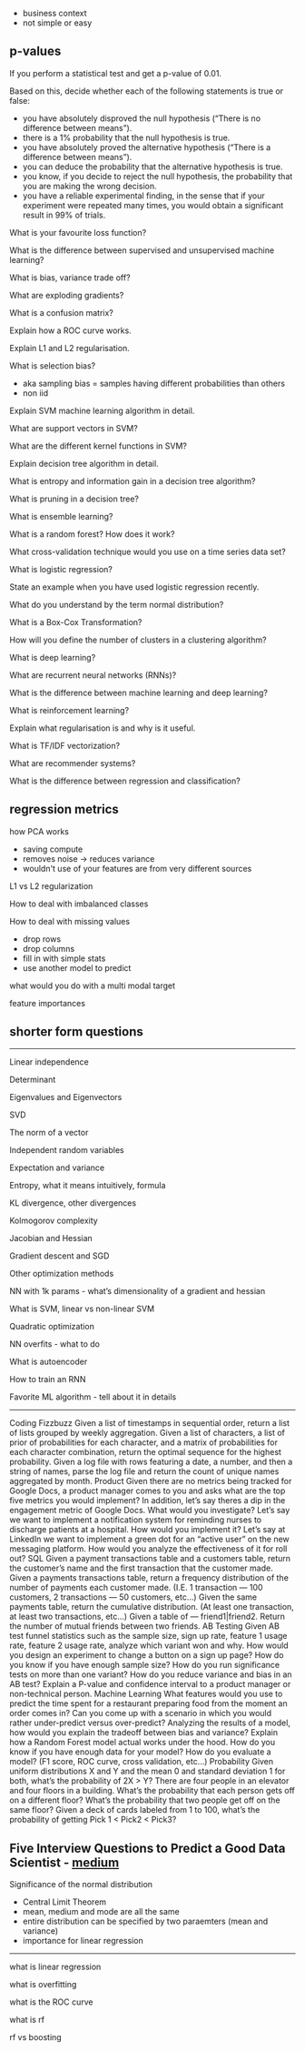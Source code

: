 - business context
- not simple or easy

## p-values

If you perform a statistical test and get a p-value of 0.01.

Based on this, decide whether each of the following statements is true or false: 

- you have absolutely disproved the null hypothesis (“There is no difference between means”). 
- there is a 1% probability that the null hypothesis is true. 
- you have absolutely proved the alternative hypothesis (“There is a difference between means”). 
- you can deduce the probability that the alternative hypothesis is true. 
- you know, if you decide to reject the null hypothesis, the probability that you are making the wrong decision. 
- you have a reliable experimental finding, in the sense that if your experiment were repeated many times, you would obtain a significant result in 99% of trials.

What is your favourite loss function?

What is the difference between supervised and unsupervised machine learning?

What is bias, variance trade off?

What are exploding gradients?

What is a confusion matrix?

Explain how a ROC curve works.

Explain L1 and L2 regularisation.

What is selection bias?
- aka sampling bias = samples having different probabilities than others
- non iid

Explain SVM machine learning algorithm in detail.

What are support vectors in SVM?

What are the different kernel functions in SVM?

Explain decision tree algorithm in detail.

What is entropy and information gain in a decision tree algorithm?

What is pruning in a decision tree?

What is ensemble learning?

What is a random forest? How does it work?

What cross-validation technique would you use on a time series data set?

What is logistic regression? 

State an example when you have used logistic regression recently.

What do you understand by the term normal distribution?

What is a Box-Cox Transformation?

How will you define the number of clusters in a clustering algorithm?

What is deep learning?

What are recurrent neural networks (RNNs)?

What is the difference between machine learning and deep learning?

What is reinforcement learning?

Explain what regularisation is and why is it useful.

What is TF/IDF vectorization?

What are recommender systems?

What is the difference between regression and classification?

regression metrics
- 

how PCA works
- saving compute
- removes noise -> reduces variance
- wouldn't use of your features are from very different sources

L1 vs L2 regularization

How to deal with imbalanced classes

How to deal with missing values
- drop rows
- drop columns
- fill in with simple stats
- use another model to predict

what would you do with a multi modal target

feature importances

## shorter form questions

---

Linear independence

Determinant

Eigenvalues and Eigenvectors

SVD

The norm of a vector

Independent random variables

Expectation and variance


Entropy, what it means intuitively, formula

KL divergence, other divergences

Kolmogorov complexity

Jacobian and Hessian

Gradient descent and SGD

Other optimization methods

NN with 1k params - what’s dimensionality of a gradient and hessian

What is SVM, linear vs non-linear SVM

Quadratic optimization

NN overfits - what to do

What is autoencoder

How to train an RNN

Favorite ML algorithm - tell about it in details


---

Coding
Fizzbuzz
Given a list of timestamps in sequential order, return a list of lists grouped by weekly aggregation.
Given a list of characters, a list of prior of probabilities for each character, and a matrix of probabilities for each character combination, return the optimal sequence for the highest probability.
Given a log file with rows featuring a date, a number, and then a string of names, parse the log file and return the count of unique names aggregated by month.
Product
Given there are no metrics being tracked for Google Docs, a product manager comes to you and asks what are the top five metrics you would implement?
In addition, let’s say theres a dip in the engagement metric of Google Docs. What would you investigate?
Let’s say we want to implement a notification system for reminding nurses to discharge patients at a hospital. How would you implement it?
Let’s say at LinkedIn we want to implement a green dot for an “active user” on the new messaging platform. How would you analyze the effectiveness of it for roll out?
SQL
Given a payment transactions table and a customers table, return the customer’s name and the first transaction that the customer made.
Given a payments transactions table, return a frequency distribution of the number of payments each customer made. (I.E. 1 transaction — 100 customers, 2 transactions — 50 customers, etc…)
Given the same payments table, return the cumulative distribution. (At least one transaction, at least two transactions, etc…)
Given a table of — friend1|friend2. Return the number of mutual friends between two friends.
AB Testing
Given AB test funnel statistics such as the sample size, sign up rate, feature 1 usage rate, feature 2 usage rate, analyze which variant won and why.
How would you design an experiment to change a button on a sign up page?
How do you know if you have enough sample size?
How do you run significance tests on more than one variant?
How do you reduce variance and bias in an AB test?
Explain a P-value and confidence interval to a product manager or non-technical person.
Machine Learning
What features would you use to predict the time spent for a restaurant preparing food from the moment an order comes in?
Can you come up with a scenario in which you would rather under-predict versus over-predict?
Analyzing the results of a model, how would you explain the tradeoff between bias and variance?
Explain how a Random Forest model actual works under the hood.
How do you know if you have enough data for your model?
How do you evaluate a model? (F1 score, ROC curve, cross validation, etc…)
Probability
Given uniform distributions X and Y and the mean 0 and standard deviation 1 for both, what’s the probability of 2X > Y?
There are four people in an elevator and four floors in a building. What’s the probability that each person gets off on a different floor?
What’s the probability that two people get off on the same floor?
Given a deck of cards labeled from 1 to 100, what’s the probability of getting Pick 1 < Pick2 < Pick3?

## Five Interview Questions to Predict a Good Data Scientist - [medium](https://medium.com/predict/five-interview-questions-to-predict-a-good-data-scientist-40d310cdcd68)

Significance of the normal distribution
- Central Limit Theorem
- mean, medium and mode are all the same
- entire distribution can be specified by two paraemters (mean and variance)
- importance for linear regression

---

what is linear regression

what is overfitting

what is the ROC curve

what is rf

rf vs boosting
